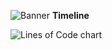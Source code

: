 ![Banner](https://capsule-render.vercel.app/api?type=venom&height=200&color=0:43cea2,100:185a9d&text=Hello,%20I'm%20Nabildzr&textBg=false&desc=(he/him)&descAlign=79&fontAlign=50&descAlignY=70&fontColor=f7f5f5)
**Timeline**

![Lines of Code chart](https://raw.githubusercontent.com/Dank-del/Dank-del/main/assets/bar_graph.png)
